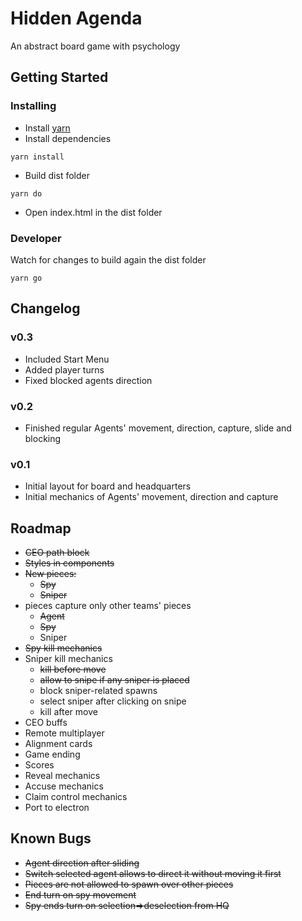 # Hidden Agenda
An abstract board game with psychology

## Getting Started

### Installing
* Install [yarn](https://yarnpkg.com/en/docs/install)
* Install dependencies
```
yarn install
```
* Build dist folder
```
yarn do
```
* Open index.html in the dist folder

### Developer
Watch for changes to build again the dist folder
```
yarn go
```

## Changelog
### v0.3
* Included Start Menu
* Added player turns
* Fixed blocked agents direction

### v0.2
* Finished regular Agents' movement, direction, capture, slide and blocking

### v0.1
* Initial layout for board and headquarters
* Initial mechanics of Agents' movement, direction and capture

## Roadmap
* ~~CEO path block~~
* ~~Styles in components~~
* ~~New pieces:~~
  * ~~Spy~~
  * ~~Sniper~~
* pieces capture only other teams' pieces
  * ~~Agent~~
  * ~~Spy~~
  * Sniper
* ~~Spy kill mechanics~~
* Sniper kill mechanics
  * ~~kill before move~~
  * ~~allow to snipe if any sniper is placed~~
  * block sniper-related spawns
  * select sniper after clicking on snipe
  * kill after move
* CEO buffs
* Remote multiplayer
* Alignment cards
* Game ending
* Scores
* Reveal mechanics
* Accuse mechanics
* Claim control mechanics
* Port to electron

## Known Bugs
* ~~Agent direction after sliding~~
* ~~Switch selected agent allows to direct it without moving it first~~
* ~~Pieces are not allowed to spawn over other pieces~~
* ~~End turn on spy movement~~
* ~~Spy ends turn on selection=>deselection from HQ~~
